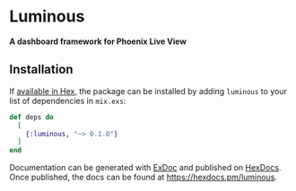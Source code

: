 # Luminous

**A dashboard framework for Phoenix Live View**

## Installation

If [available in Hex](https://hex.pm/docs/publish), the package can be installed
by adding `luminous` to your list of dependencies in `mix.exs`:

```elixir
def deps do
  [
    {:luminous, "~> 0.1.0"}
  ]
end
```

Documentation can be generated with [ExDoc](https://github.com/elixir-lang/ex_doc)
and published on [HexDocs](https://hexdocs.pm). Once published, the docs can
be found at <https://hexdocs.pm/luminous>.
